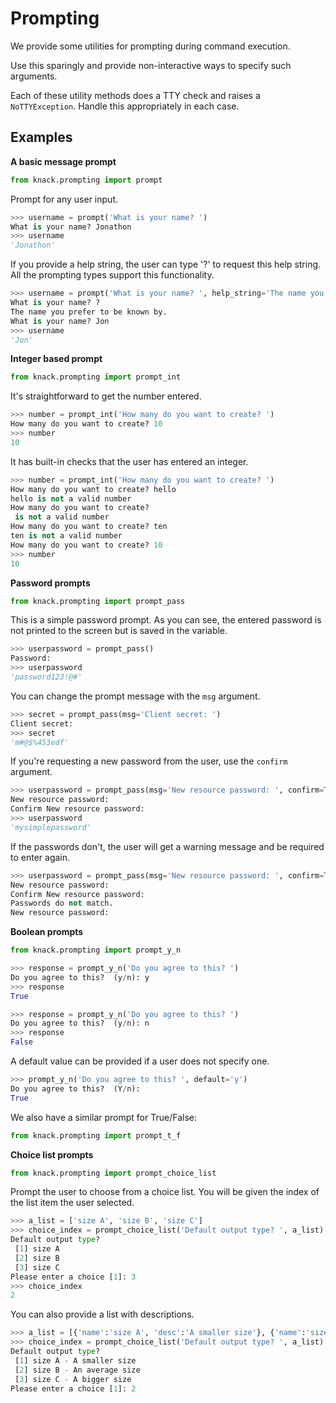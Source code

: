 Prompting
=========

We provide some utilities for prompting during command execution.

Use this sparingly and provide non-interactive ways to specify such arguments.

Each of these utility methods does a TTY check and raises a `NoTTYException`.
Handle this appropriately in each case.

Examples
--------

**A basic message prompt**

```Python
from knack.prompting import prompt
```

Prompt for any user input.

```Python
>>> username = prompt('What is your name? ')
What is your name? Jonathon
>>> username
'Jonathon'
```

If you provide a help string, the user can type '?' to request this help string. All the prompting types support this functionality.

```Python
>>> username = prompt('What is your name? ', help_string='The name you prefer to be known by.')
What is your name? ?
The name you prefer to be known by.
What is your name? Jon
>>> username
'Jon'
```

**Integer based prompt**

```Python
from knack.prompting import prompt_int
```

It's straightforward to get the number entered.

```Python
>>> number = prompt_int('How many do you want to create? ')
How many do you want to create? 10
>>> number
10
```

It has built-in checks that the user has entered an integer.

```Python
>>> number = prompt_int('How many do you want to create? ')
How many do you want to create? hello
hello is not a valid number
How many do you want to create?
 is not a valid number
How many do you want to create? ten
ten is not a valid number
How many do you want to create? 10
>>> number
10
```

**Password prompts**

```Python
from knack.prompting import prompt_pass
```

This is a simple password prompt. As you can see, the entered password is not printed to the screen but is saved in the variable.

```Python
>>> userpassword = prompt_pass()
Password:
>>> userpassword
'password123!@#'
```

You can change the prompt message with the `msg` argument.

```Python
>>> secret = prompt_pass(msg='Client secret: ')
Client secret:
>>> secret
'm#@$%453edf'
```

If you're requesting a new password from the user, use the `confirm` argument.

```Python
>>> userpassword = prompt_pass(msg='New resource password: ', confirm=True)
New resource password:
Confirm New resource password:
>>> userpassword
'mysimplepassword'
```

If the passwords don't, the user will get a warning message and be required to enter again.

```Python
>>> userpassword = prompt_pass(msg='New resource password: ', confirm=True)
New resource password:
Confirm New resource password:
Passwords do not match.
New resource password:
```

**Boolean prompts**

```Python
from knack.prompting import prompt_y_n
```

```Python
>>> response = prompt_y_n('Do you agree to this? ')
Do you agree to this?  (y/n): y
>>> response
True
```

```Python
>>> response = prompt_y_n('Do you agree to this? ')
Do you agree to this?  (y/n): n
>>> response
False
```

A default value can be provided if a user does not specify one.

```Python
>>> prompt_y_n('Do you agree to this? ', default='y')
Do you agree to this?  (Y/n):
True
```

We also have a similar prompt for True/False:
```Python
from knack.prompting import prompt_t_f
```

**Choice list prompts**

```Python
from knack.prompting import prompt_choice_list
```

Prompt the user to choose from a choice list.
You will be given the index of the list item the user selected.

```Python
>>> a_list = ['size A', 'size B', 'size C']
>>> choice_index = prompt_choice_list('Default output type? ', a_list)
Default output type?
 [1] size A
 [2] size B
 [3] size C
Please enter a choice [1]: 3
>>> choice_index
2
```

You can also provide a list with descriptions.


```Python
>>> a_list = [{'name':'size A', 'desc':'A smaller size'}, {'name':'size B', 'desc':'An average size'}, {'name':'size C', 'desc':'A bigger size'}]
>>> choice_index = prompt_choice_list('Default output type? ', a_list)
Default output type?
 [1] size A - A smaller size
 [2] size B - An average size
 [3] size C - A bigger size
Please enter a choice [1]: 2
```

